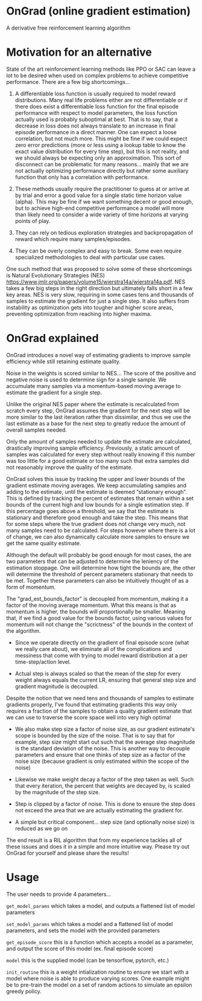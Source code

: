 # OnGrad (online gradient estimation)
A derivative free reinforcement learning algorithm

# Motivation for an alternative

State of the art reinforcement learning methods like PPO or SAC can leave a lot to be desired when used on complex problems to achieve competitive performance. There are a few big shortcomings...

1) A differentiable loss function is usually required to model reward distributions. Many real life problems either are not differentiable or if there does exist a differentiable loss function for the final episode performance with respect to model parameters, the loss function actually used is probably suboptimal at best. That is to say, that a decrease in loss does not always translate to an increase in final episode performance in a direct manner. One can expect a loose correlation, but not much more. This might be fine if we could expect zero error predictions (more or less using a lookup table to know the exact value distribution for every time step), but this is not reality, and we should always be expecting only an approximation. This sort of disconnect can be problematic for many reasons... mainly that we are not actually optimizing performance directly but rather some auxiliary function that only has a correlation with performance.

2) These methods usually require the practitioner to guess at or arrive at by trial and error a good value for a single static time horizon value (alpha). This may be fine if we want something decent or good enough, but to achieve high-end competitive performance a model will more than likely need to consider a wide variety of time horizons at varying points of play.

3) They can rely on tedious exploration strategies and backpropagation of reward which require many samples/episodes.

4) They can be overly complex and easy to break. Some even require specialized methodologies to deal with particular use cases.

One such method that was proposed to solve some of these shortcomings is Natural Evolutionary Strategies (NES) https://www.jmlr.org/papers/volume15/wierstra14a/wierstra14a.pdf. NES takes a few big steps in the right direction but ultimately falls short in a few key areas. NES is very slow, requiring in some cases tens and thousands of samples to estimate the gradient for just a single step. It also suffers from instability as optimization gets into tougher and higher score areas, preventing optimization from reaching into higher maxima.

# OnGrad explained

OnGrad introduces a novel way of estimating gradients to improve sample efficiency while still retaining estimate quality.

Noise in the weights is scored similar to NES... The score of the positive and negative noise is used to determine sign for a single sample. We accumulate many samples via a momentum-based moving average to estimate the gradient for a single step.

Unlike the original NES paper where the estimate is recalculated from scratch every step, OnGrad assumes the gradient for the next step will be more similar to the last iteration rather than dissimilar, and thus we use the last estimate as a base for the next step to greatly reduce the amount of overall samples needed.

Only the amount of samples needed to update the estimate are calculated, drastically improving sample efficiency. Previously, a static amount of samples was calculated for every step without really knowing if this number was too little for a good estimate or too many such that extra samples did not reasonably improve the quality of the estimate.

OnGrad solves this issue by tracking the upper and lower bounds of the gradient estimate moving averages. We keep accumulating samples and adding to the estimate, until the estimate is deemed “stationary enough”. This is defined by tracking the percent of estimates that remain within a set bounds of the current high and low bounds for a single estimation step. If this percentage goes above a threshold, we say that the estimate is stationary and therefore good enough and take the step. This means that for some steps where the true gradient does not change very much, not many samples need to be calculated. For steps however where there is a lot of change, we can also dynamically calculate more samples to ensure we get the same quality estimate.

Although the default will probably be good enough for most cases, the are two parameters that can be adjusted to determine the leniency of the estimation stoppage. One will determine how tight the bounds are, the other will determine the threshold of percent parameters stationary that needs to be met. Together these parameters can also be intuitively thought of as a form of momentum.

The "grad_est_bounds_factor" is decoupled from momentum, making it a factor of the moving average momentum. What this means is that as momentum is higher, the bounds will proportionally be smaller. Meaning that, if we find a good value for the bounds factor, using various values for momentum will not change the "scrictness" of the bounds in the context of the algorithm.

* Since we operate directly on the gradient of final episode score (what we really care about), we eliminate all of the complications and messiness that come with trying to model reward distribution at a per time-step/action level.

* Actual step is always scaled so that the mean of the step for every weight always equals the current LR, ensuring that general step size and gradient magnitude is decoupled.
 
Despite the notion that we need tens and thousands of samples to estimate gradients properly, I've found that estimating gradients this way only requires a fraction of the samples to obtain a quality gradient estimate that we can use to traverse the score space well into very high optima!

* We also make step size a factor of noise size, as our gradient estimate's scope is bounded by the size of the noise. That is to say that for example, step size might start out such that the average step magnitude is the standard deviation of the noise. This is another way to decouple parameters and ensure that one thinks of step size as a factor of the noise size (because gradient is only estimated within the scope of the noise)

* Likewise we make weight decay a factor of the step taken as well. Such that every iteration, the percent that weights are decayed by, is scaled by the magnitude of the step size.

* Step is clipped by a factor of noise. This is done to ensure the step does not exceed the area that we are actually estimating the gradient for.

* A simple but critical component… step size (and optionally noise size) is reduced as we go on

The end result is a RIL algorithm that from my experience tackles all of these issues and does it in a simple and more intuitive way. Please try out OnGrad for yourself and please share the results!

# Usage

The user needs to provide 4 parameters...

```get_model_params``` which takes a model, and outputs a flattened list of model parameters

```set_model_params``` which takes a model and a flattened list of model parameters, and sets the model with the provided parameters

```get_episode_score``` this is a function which accepts a model as a parameter, and output the score of this model (ex. final episode score)

```model``` this is the supplied model (can be tensorflow, pytorch, etc.)

```init_routine``` this is a weight intialization routine to ensure we start with a model where noise is able to produce varying scores. One example might be to pre-train the model on a set of random actions to simulate an epsilon greedy policy.


